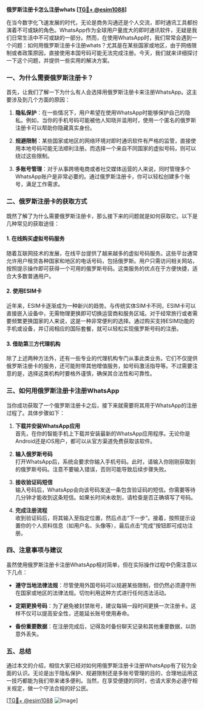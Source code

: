 **俄罗斯注册卡怎么注册whats [[TG💪+ @esim1088](https://t.me/s/esim1088)]**

在当今数字化飞速发展的时代，无论是商务沟通还是个人交流，即时通讯工具都扮演着不可或缺的角色。WhatsApp作为全球用户量庞大的即时通讯软件，无疑是我们日常生活中不可或缺的一部分。然而，在使用WhatsApp时，我们常常会遇到一个问题：如何用俄罗斯注册卡注册whats？尤其是在某些国家或地区，由于网络限制或者政策原因，直接使用本国号码可能无法完成注册。今天，我们就来详细探讨一下这个问题，并提供一些实用的解决方案。

### 一、为什么需要俄罗斯注册卡？

首先，让我们了解一下为什么有人会选择用俄罗斯注册卡来注册WhatsApp。这主要涉及到几个方面的原因：

1. **隐私保护**：在一些情况下，用户希望在使用WhatsApp时能够保护自己的隐私。例如，当你的手机号码可能被他人知晓并滥用时，使用一个匿名的俄罗斯注册卡可以帮助你隐藏真实身份。
   
2. **规避限制**：某些国家或地区的网络环境对即时通讯软件有严格的监管，直接使用本地号码可能无法顺利注册。而选择一个来自不同国家的虚拟号码，则可以绕过这些限制。

3. **多账号管理**：对于从事跨境电商或者社交媒体运营的人来说，同时管理多个WhatsApp账户是非常必要的。通过俄罗斯注册卡，你可以轻松创建多个账号，满足工作需求。

### 二、俄罗斯注册卡的获取方式

既然了解了为什么需要俄罗斯注册卡，那么接下来的问题就是如何获取它。以下是几种常见的获取途径：

#### 1. 在线购买虚拟号码服务

随着互联网技术的发展，在线平台提供了越来越多的虚拟号码服务。这些平台通常允许用户租赁各种国家和地区的电话号码，包括俄罗斯。用户只需访问相关网站，按照提示操作即可获得一个可用的俄罗斯号码。这类服务的优点在于方便快捷，适合大多数普通用户。

#### 2. 使用ESIM卡

近年来，ESIM卡逐渐成为一种新兴的趋势。与传统实体SIM卡不同，ESIM卡可以直接嵌入设备中，无需物理更换即可切换运营商和服务区域。对于经常旅行或者需要频繁更换国家的人来说，这是一种非常便利的选择。通过购买支持ESIM功能的手机或设备，并订阅相应的国际套餐，就可以轻松实现俄罗斯号码的注册。

#### 3. 借助第三方代理机构

除了上述两种方法外，还有一些专业的代理机构专门从事此类业务。它们不仅提供俄罗斯注册卡的服务，还可能附带其他增值服务，如号码激活指导等。不过需要注意的是，选择这类机构时要格外谨慎，确保其合法性和可靠性。

### 三、如何用俄罗斯注册卡注册WhatsApp

当你成功获取了一个俄罗斯注册卡之后，接下来就需要将其用于WhatsApp的注册过程了。具体步骤如下：

1. **下载并安装WhatsApp应用**  
   首先，在你的智能手机上下载并安装最新的WhatsApp应用程序。无论你是Android还是iOS用户，都可以从官方渠道免费获取该软件。

2. **输入俄罗斯号码**  
   打开WhatsApp后，系统会要求你输入手机号码。此时，请输入你刚刚获取到的俄罗斯号码。注意不要输入错误，否则可能导致后续步骤失败。

3. **接收验证码短信**  
   输入号码后，WhatsApp会向该号码发送一条包含验证码的短信。你需要等待几分钟才能收到这条短信。如果长时间未收到，请检查是否正确填写了号码。

4. **完成注册流程**  
   收到验证码后，将其输入至指定位置，然后点击“下一步”。接着，按照提示设置你的个人资料信息（如用户名、头像等），最后点击“完成”按钮即可成功注册。

### 四、注意事项与建议

虽然使用俄罗斯注册卡注册WhatsApp相对简单，但在实际操作过程中仍需注意以下几点：

- **遵守当地法律法规**：尽管使用外国号码可以规避某些限制，但仍然必须遵守所在国家或地区的法律法规。切勿利用这种方式进行任何违法活动。
  
- **定期更换号码**：为了避免被封禁账号，建议每隔一段时间更换一次注册卡。这样不仅可以提高安全性，还能延长账号使用寿命。

- **备份重要数据**：在注册完成后，记得及时备份聊天记录和其他重要数据，以防意外丢失。

### 五、总结

通过本文的介绍，相信大家已经对如何用俄罗斯注册卡注册WhatsApp有了较为全面的认识。无论是出于隐私保护、规避限制还是多账号管理的目的，合理地运用这一技巧都能为我们带来诸多便利。当然，在享受便捷的同时，也请大家务必遵守相关规定，做一个守法合规的好公民。

[[TG💪+ @esim1088](https://t.me/s/esim1088) ![Image](https://i.postimg.cc/4NQfJmqS/Snipaste-2025-05-13-00-14-12.png)]